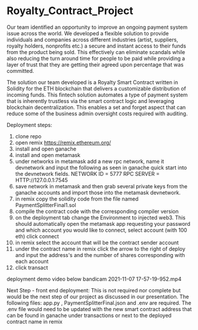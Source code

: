 # Royalty_Contract_Project

Our team identified an opportunity to improve an ongoing payment  system issue across the world. We developed a flexible solution to provide individuals and companies across different industries (artist, suppliers, royalty holders, nonprofits etc.) a secure and instant access to their funds from the product being sold. This effectively can eliminate scandals while also reducing the turn around time for people to be paid while providing a layer of trust that they are getting their agreed upon percentage that was committed. 

The solution our team developed is a Royalty Smart Contract written in Solidity for the ETH blockchain that delivers a customizable distribution of incoming funds. This fintech solution automates a type of payment system that is inherently trustless via the smart contract logic and leveraging blockchain decentralization. This enables a set and forget aspect that can reduce some of the business admin oversight costs required with auditing.


Deployment steps:
1) clone repo
2) open remix https://remix.ethereum.org/
3) install and open ganache
4) install and open metamask
5) under networks in metamask add a new rpc network, name it devnetwork and input the following as seen in ganache quick start into the devnetwork fields. NETWORK ID = 
5777
RPC SERVER = HTTP://127.0.0.1:7545
6) save network in metamask and then grab several private keys from the ganache accounts and import those into the metamask devnetwork.
7) in remix copy the solidity code from the file named PaymentSplitterFinal1.sol
8) compile the contract code with the corresponding compiler version
9) on the deployment tab change the Environment to injected web3. This should automatically open the metamask app requesting your password and which account you would like to connect, select account (with 100 eth) click connect
10) in remix select the account that will be the contract sender account
11) under the contract name in remix click the arrow to the right of deploy and input the address's and the number of shares corresponding with each account
12) click transact

deployment demo video below
bandicam 2021-11-07 17-57-19-952.mp4

Next Step - front end deployment:
This is not required nor complete but would be the next step of our project as discussed in our presentation. The following files: app.py , PaymentSplitterFinal.json and .env are required. The .env file would need to be updated with the new smart contract address that can be found in ganache under transactions or next to the deployed contract name in remix


